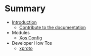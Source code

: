 # Summary

* [Introduction](README.md)
    - [Contribute to the documentation](contribute_docs.md)
* Modules
	- [Xos Config](modules/xosconfig.md)
* Developer How Tos
    - [xproto](xproto.md)


